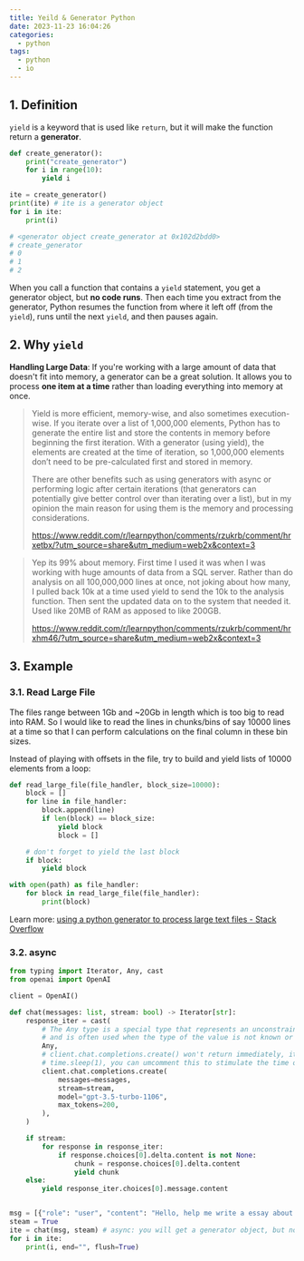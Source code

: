 ```yaml
---
title: Yeild & Generator Python 
date: 2023-11-23 16:04:26
categories:
  - python
tags:
  - python
  - io
---
```


## 1. Definition

`yield` is a keyword that is used like `return`, but it will make the function return a **generator**.

```python
def create_generator():
    print("create_generator")
    for i in range(10):
        yield i

ite = create_generator()
print(ite) # ite is a generator object
for i in ite:
    print(i)

# <generator object create_generator at 0x102d2bdd0>
# create_generator
# 0
# 1
# 2
```

When you call a function that contains a `yield` statement, you get a generator object, but **no code runs**. Then each time you extract from the generator, Python resumes the function from where it left off (from the `yield`), runs until the next `yield`, and then pauses again. 

## 2. Why `yield`

**Handling Large Data**: If you're working with a large amount of data that doesn't fit into memory, a generator can be a great solution. It allows you to process **one item at a time** rather than loading everything into memory at once.

> Yield is more efficient, memory-wise, and also sometimes execution-wise. If you iterate over a list of 1,000,000 elements, Python has to generate the entire list and store the contents in memory before beginning the first iteration. With a generator (using yield), the elements are created at the time of iteration, so 1,000,000 elements don’t need to be pre-calculated first and stored in memory.
>
> There are other benefits such as using generators with async or performing logic after certain iterations (that generators can potentially give better control over than iterating over a list), but in my opinion the main reason for using them is the memory and processing considerations.
>
> https://www.reddit.com/r/learnpython/comments/rzukrb/comment/hrxetbx/?utm_source=share&utm_medium=web2x&context=3

> Yep its 99% about memory. First time I used it was when I was working with huge amounts of data from a SQL server. Rather than do analysis on all 100,000,000 lines at once, not joking about how many, I pulled back 10k at a time used yield to send the 10k to the analysis function. Then sent the updated data on to the system that needed it. Used like 20MB of RAM as apposed to like 200GB. 
>
> https://www.reddit.com/r/learnpython/comments/rzukrb/comment/hrxhm46/?utm_source=share&utm_medium=web2x&context=3

## 3. Example

### 3.1.  Read Large File

The files range between 1Gb and ~20Gb in length which is too big to read into RAM. So I would like to read the lines in chunks/bins of say 10000 lines at a time so that I can perform calculations on the final column in these bin sizes.

Instead of playing with offsets in the file, try to build and yield lists of 10000 elements from a loop:

```python
def read_large_file(file_handler, block_size=10000):
    block = []
    for line in file_handler:
        block.append(line)
        if len(block) == block_size:
            yield block
            block = []

    # don't forget to yield the last block
    if block:
        yield block

with open(path) as file_handler:
    for block in read_large_file(file_handler):
        print(block)
```

Learn more: [using a python generator to process large text files - Stack Overflow](https://stackoverflow.com/questions/49752452/using-a-python-generator-to-process-large-text-files)

### 3.2. async

```python
from typing import Iterator, Any, cast
from openai import OpenAI

client = OpenAI()

def chat(messages: list, stream: bool) -> Iterator[str]:
    response_iter = cast(
        # The Any type is a special type that represents an unconstrained value
        # and is often used when the type of the value is not known or needs to be dynamically determined.
        Any,
        # client.chat.completions.create() won't return immediately, it will make requests to the API.
        # time.sleep(1), you can umcomment this to stimulate the time of the request.
        client.chat.completions.create(
            messages=messages,
            stream=stream,
            model="gpt-3.5-turbo-1106",
            max_tokens=200,
        ),
    )

    if stream:
        for response in response_iter:
            if response.choices[0].delta.content is not None:
                chunk = response.choices[0].delta.content
                yield chunk
    else:
        yield response_iter.choices[0].message.content


msg = [{"role": "user", "content": "Hello, help me write a essay about the history of the United States of America."}]
steam = True
ite = chat(msg, steam) # async: you will get a generator object, but no code in function chat() runs
for i in ite:
    print(i, end="", flush=True)
```

